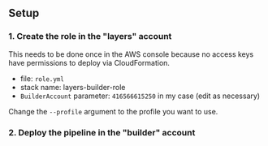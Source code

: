 ## Setup

### 1. Create the role in the "layers" account

This needs to be done once in the AWS console because no access keys have permissions to deploy via CloudFormation.

- file: `role.yml`
- stack name: layers-builder-role
- `BuilderAccount` parameter: `416566615250` in my case (edit as necessary)

Change the `--profile` argument to the profile you want to use.

### 2. Deploy the pipeline in the "builder" account
